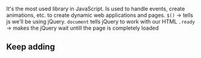 It's the most used library in JavaScript. Is used to handle events, create animations, etc. to create dynamic web applications and pages. 
`$()` -> tells js we'll be using jQuery. 
`document` tells jQuery to work with our HTML
`.ready` -> makes the jQuery wait untill the page is completely loaded
## Keep adding 